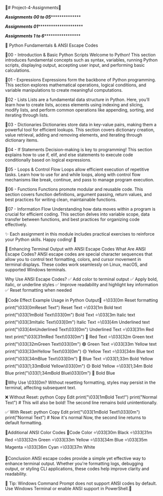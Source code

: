 🌟# Project-4-Assignments🚀



*****************Assignments 00 to 05******************************* 

*****************Assignments 01**************************************

*****************Assignments 1 to 6**********************************

📌 Python Fundamentals & ANSI Escape Codes

🌟00 - Introduction & Basic Python Scripts
Welcome to Python! This section introduces fundamental concepts such as syntax, variables, running Python scripts, displaying output, accepting user input, and performing basic calculations.

🌟01 - Expressions
Expressions form the backbone of Python programming. This section explores mathematical operations, logical conditions, and variable manipulations to create meaningful computations.

🌟02 - Lists
Lists are a fundamental data structure in Python. Here, you’ll learn how to create lists, access elements using indexing and slicing, modify lists, and perform common operations like appending, sorting, and iterating through lists.

🌟03 - Dictionaries
Dictionaries store data in key-value pairs, making them a powerful tool for efficient lookups. This section covers dictionary creation, value retrieval, adding and removing elements, and iterating through dictionary items.

🌟04 - If Statements
Decision-making is key to programming! This section explains how to use if, elif, and else statements to execute code conditionally based on logical expressions.

🌟05 - Loops & Control Flow
Loops allow efficient execution of repetitive tasks. Learn how to use for and while loops, along with control flow mechanisms like break, continue, and pass to manage program execution.

🌟06 - Functions
Functions promote modular and reusable code. This section covers function definitions, argument passing, return values, and best practices for writing clean, maintainable functions.

🌟07 - Information Flow
Understanding how data moves within a program is crucial for efficient coding. This section delves into variable scope, data transfer between functions, and best practices for organizing code effectively.

✨ Each assignment in this module includes practical exercises to reinforce your Python skills. Happy coding! 🚀

🎨 Enhancing Terminal Output with ANSI Escape Codes
What Are ANSI Escape Codes?
ANSI escape codes are special character sequences that allow you to control text formatting, colors, and cursor movement in terminal displays. These codes work seamlessly on Linux, macOS, and supported Windows terminals.

Why Use ANSI Escape Codes?
✅ Add color to terminal output
✅ Apply bold, italic, or underline styles
✅ Improve readability and highlight key information
✅ Reset formatting when needed

🌟Code	Effect	Example Usage in Python	Output🌟
⭐\033[0m	Reset formatting	print("\033[0mReset Text")	Reset Text
⭐\033[1m	Bold text	print("\033[1mBold Text\033[0m")	Bold Text
⭐\033[3m	Italic text	print("\033[3mItalic Text\033[0m")	Italic Text
⭐\033[4m	Underlined text	print("\033[4mUnderlined Text\033[0m")	Underlined Text
⭐\033[31m	Red text	print("\033[31mRed Text\033[0m")	🔴 Red Text
⭐\033[32m	Green text	print("\033[32mGreen Text\033[0m")	🟢 Green Text
⭐\033[33m	Yellow text	print("\033[33mYellow Text\033[0m")	🟡 Yellow Text
⭐\033[34m	Blue text	print("\033[34mBlue Text\033[0m")	🔵 Blue Text
⭐\033[1;33m	Bold Yellow	print("\033[1;33mBold Yellow\033[0m")	🟡 Bold Yellow
⭐\033[1;34m	Bold Blue	print("\033[1;34mBold Blue\033[0m")	🔵 Bold Blue

🌟Why Use \033[0m?
Without resetting formatting, styles may persist in the terminal, affecting subsequent text.

❌ Without Reset:
python
Copy
Edit
print("\033[1mBold Text!")
print("Normal Text")  # This will also be bold!
The second line remains bold unintentionally.

✅ With Reset:
python
Copy
Edit
print("\033[1mBold Text!\033[0m")
print("Normal Text")  # Now it's normal
Now, the second line returns to default formatting.

🌟Additional ANSI Color Codes
🌟Code	Color
⭐\033[30m	Black
⭐\033[31m	Red
⭐\033[32m	Green
⭐\033[33m	Yellow
⭐\033[34m	Blue
⭐\033[35m	Magenta
⭐\033[36m	Cyan
⭐\033[37m	White

🌟Conclusion
ANSI escape codes provide a simple yet effective way to enhance terminal output. Whether you're formatting logs, debugging output, or styling CLI applications, these codes help improve clarity and readability.

📌 Tip: Windows Command Prompt does not support ANSI codes by default. Use Windows Terminal or enable ANSI support in PowerShell.🚀
















